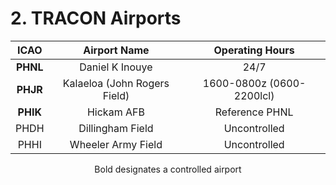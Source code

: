# 2. TRACON Airports

| ICAO | Airport Name | Operating Hours |
| :---: | :---: | :---: |
| **PHNL** | Daniel K Inouye | 24/7  |
| **PHJR** | Kalaeloa (John Rogers Field) | 1600-0800z (0600-2200lcl)  |
| **PHIK** | Hickam AFB | Reference PHNL |
| PHDH | Dillingham Field | Uncontrolled |
| PHHI | Wheeler Army Field | Uncontrolled |

<p style="text-align: center;">Bold designates a controlled airport</p>